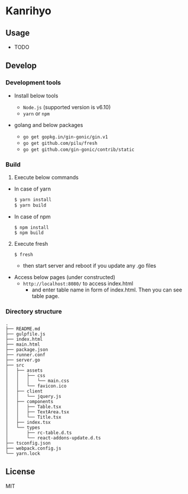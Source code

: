 # Kanrihyo

## Usage

* TODO

## Develop

### Development tools

* Install below tools
  * `Node.js` (supported version is v6.10)
  * `yarn` or `npm`

* golang and below packages
  - `go get gopkg.in/gin-gonic/gin.v1`
  - `go get github.com/pilu/fresh`
  - `go get github.com/gin-gonic/contrib/static`

### Build

1. Execute below commands
  - In case of yarn
      ```sh
      $ yarn install
      $ yarn build
      ```
  - In case of npm
      ```
      $ npm install
      $ npm build
      ```
2. Execute fresh
    ```
    $ fresh
    ```
    - then start server and reboot if you update any .go files

* Access below pages (under constructed)
  - `http://localhost:8080/` to access index.html
      - and enter table name in form of index.html. Then you can see table page.

### Directory structure

```
.
├── README.md
├── gulpfile.js
├── index.html
├── main.html
├── package.json
├── runner.conf
├── server.go
├── src
│   ├── assets
│   │   ├── css
│   │   │   └── main.css
│   │   └── favicon.ico
│   ├── client
│   │   └── jquery.js
│   ├── components
│   │   ├── Table.tsx
│   │   ├── TextArea.tsx
│   │   └── Title.tsx
│   ├── index.tsx
│   └── types
│       ├── rc-table.d.ts
│       └── react-addons-update.d.ts
├── tsconfig.json
├── webpack.config.js
└── yarn.lock
```

## License

MIT

